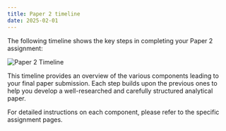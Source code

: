 ```yaml
---
title: Paper 2 timeline
date: 2025-02-01
---
```

The following timeline shows the key steps in completing your Paper 2 assignment:

![Paper 2 Timeline](/images/p2-timeline.svg)

This timeline provides an overview of the various components leading to your final paper submission. Each step builds upon the previous ones to help you develop a well-researched and carefully structured analytical paper.

For detailed instructions on each component, please refer to the specific assignment pages.


